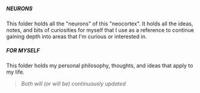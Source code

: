 ##### **NEURONS** 
This folder holds all the "neurons" of this "neocortex". It holds all the ideas, notes, and bits of curiosities for myself that I use as a reference to continue gaining depth into areas that I'm curious or interested in.
##### FOR MYSELF
This folder holds my personal philosophy, thoughts, and ideas that apply to my life.

> _Both will (or will be) continuously updated_ 